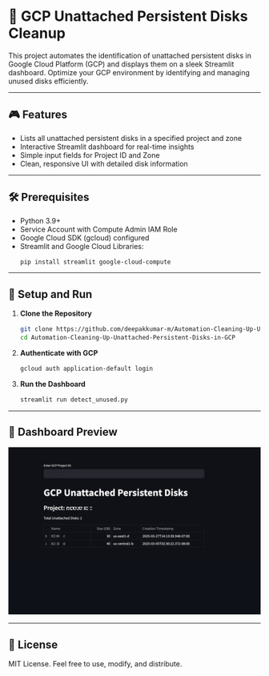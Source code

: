 # 🚀 GCP Unattached Persistent Disks Cleanup

This project automates the identification of unattached persistent disks in Google Cloud Platform (GCP) and displays them on a sleek Streamlit dashboard. Optimize your GCP environment by identifying and managing unused disks efficiently.

---

## 🎮 Features
- Lists all unattached persistent disks in a specified project and zone
- Interactive Streamlit dashboard for real-time insights
- Simple input fields for Project ID and Zone
- Clean, responsive UI with detailed disk information

---

## 🛠 Prerequisites
- Python 3.9+
- Service Account with Compute Admin IAM Role
- Google Cloud SDK (gcloud) configured
- Streamlit and Google Cloud Libraries:
  ```bash
  pip install streamlit google-cloud-compute
  ```

---

## 🚀 Setup and Run
1. **Clone the Repository**
   ```bash
   git clone https://github.com/deepakkumar-m/Automation-Cleaning-Up-Unattached-Persistent-Disks-in-GCP.git
   cd Automation-Cleaning-Up-Unattached-Persistent-Disks-in-GCP
   ```

2. **Authenticate with GCP**
   ```bash
   gcloud auth application-default login
   ```

3. **Run the Dashboard**
   ```bash
   streamlit run detect_unused.py
   ```

---

## 🎉 Dashboard Preview
![Dashboard Screenshot](./dashboard_preview.png)

---

## 📜 License
MIT License. Feel free to use, modify, and distribute.
